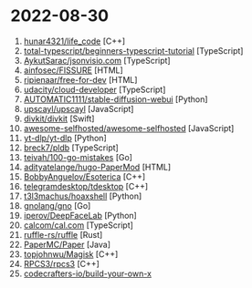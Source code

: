 # 2022-08-30

1. [hunar4321/life_code](https://github.com/hunar4321/life_code "A simple program to simulate attraction/reuplsion forces between many particles") [C++]
2. [total-typescript/beginners-typescript-tutorial](https://github.com/total-typescript/beginners-typescript-tutorial "An interactive TypeScript tutorial for beginners") [TypeScript]
3. [AykutSarac/jsonvisio.com](https://github.com/AykutSarac/jsonvisio.com "🔮 Seamlessly visualize your JSON data instantly into graphs; paste, import or fetch!") [TypeScript]
4. [ainfosec/FISSURE](https://github.com/ainfosec/FISSURE "The RF and reverse engineering framework for everyone") [HTML]
5. [ripienaar/free-for-dev](https://github.com/ripienaar/free-for-dev "A list of SaaS, PaaS and IaaS offerings that have free tiers of interest to devops and infradev") [HTML]
6. [udacity/cloud-developer](https://github.com/udacity/cloud-developer "content for Udacity's cloud developer nanodegree") [TypeScript]
7. [AUTOMATIC1111/stable-diffusion-webui](https://github.com/AUTOMATIC1111/stable-diffusion-webui "Stable Diffusion web UI") [Python]
8. [upscayl/upscayl](https://github.com/upscayl/upscayl "🆙 Upscayl - Free and Open Source AI Image Upscaler for Linux, MacOS and Windows built with Linux-First philosophy.") [JavaScript]
9. [divkit/divkit](https://github.com/divkit/divkit "DivKit is an open source Server-Driven UI (SDUI) framework. SDUI is a an emerging technique that leverage the server to build the user interfaces of their mobile app") [Swift]
10. [awesome-selfhosted/awesome-selfhosted](https://github.com/awesome-selfhosted/awesome-selfhosted "A list of Free Software network services and web applications which can be hosted on your own servers") [JavaScript]
11. [yt-dlp/yt-dlp](https://github.com/yt-dlp/yt-dlp "A youtube-dl fork with additional features and fixes") [Python]
12. [breck7/pldb](https://github.com/breck7/pldb "PLDB: a Programming Language Database") [TypeScript]
13. [teivah/100-go-mistakes](https://github.com/teivah/100-go-mistakes "Source code and community space of 📖 100 Go Mistakes") [Go]
14. [adityatelange/hugo-PaperMod](https://github.com/adityatelange/hugo-PaperMod "A fast, clean, responsive Hugo theme.") [HTML]
15. [BobbyAnguelov/Esoterica](https://github.com/BobbyAnguelov/Esoterica "Esoterica Engine") [C++]
16. [telegramdesktop/tdesktop](https://github.com/telegramdesktop/tdesktop "Telegram Desktop messaging app") [C++]
17. [t3l3machus/hoaxshell](https://github.com/t3l3machus/hoaxshell "An unconventional Windows reverse shell, currently undetected by Microsoft Defender and various other AV solutions, solely based on http(s) traffic.") [Python]
18. [gnolang/gno](https://github.com/gnolang/gno "Gno language & gno.land chain") [Go]
19. [iperov/DeepFaceLab](https://github.com/iperov/DeepFaceLab "DeepFaceLab is the leading software for creating deepfakes.") [Python]
20. [calcom/cal.com](https://github.com/calcom/cal.com "Scheduling infrastructure for absolutely everyone.") [TypeScript]
21. [ruffle-rs/ruffle](https://github.com/ruffle-rs/ruffle "A Flash Player emulator written in Rust") [Rust]
22. [PaperMC/Paper](https://github.com/PaperMC/Paper "High performance Spigot fork that aims to fix gameplay and mechanics inconsistencies") [Java]
23. [topjohnwu/Magisk](https://github.com/topjohnwu/Magisk "The Magic Mask for Android") [C++]
24. [RPCS3/rpcs3](https://github.com/RPCS3/rpcs3 "PS3 emulator/debugger") [C++]
25. [codecrafters-io/build-your-own-x](https://github.com/codecrafters-io/build-your-own-x "Master programming by recreating your favorite technologies from scratch.") 
